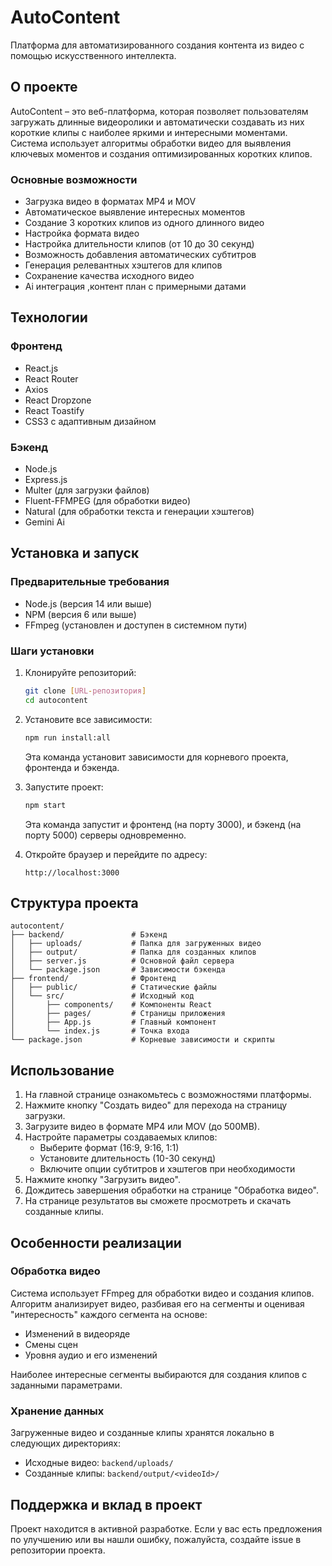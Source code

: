 # AutoContent

Платформа для автоматизированного создания контента из видео с помощью искусственного интеллекта.

## О проекте

AutoContent – это веб-платформа, которая позволяет пользователям загружать длинные видеоролики и автоматически создавать из них короткие клипы с наиболее яркими и интересными моментами. Система использует алгоритмы обработки видео для выявления ключевых моментов и создания оптимизированных коротких клипов.

### Основные возможности

- Загрузка видео в форматах MP4 и MOV
- Автоматическое выявление интересных моментов
- Создание 3 коротких клипов из одного длинного видео
- Настройка формата видео 
- Настройка длительности клипов (от 10 до 30 секунд)
- Возможность добавления автоматических субтитров
- Генерация релевантных хэштегов для клипов
- Сохранение качества исходного видео
- Ai интеграция ,контент план с примерными датами
## Технологии

### Фронтенд
- React.js
- React Router
- Axios
- React Dropzone
- React Toastify
- CSS3 с адаптивным дизайном

### Бэкенд
- Node.js
- Express.js
- Multer (для загрузки файлов)
- Fluent-FFMPEG (для обработки видео)
- Natural (для обработки текста и генерации хэштегов)
- Gemini Ai

## Установка и запуск

### Предварительные требования

- Node.js (версия 14 или выше)
- NPM (версия 6 или выше)
- FFmpeg (установлен и доступен в системном пути)

### Шаги установки

1. Клонируйте репозиторий:
   ```bash
   git clone [URL-репозитория]
   cd autocontent
   ```

2. Установите все зависимости:
   ```bash
   npm run install:all
   ```
   Эта команда установит зависимости для корневого проекта, фронтенда и бэкенда.

3. Запустите проект:
   ```bash
   npm start
   ```
   Эта команда запустит и фронтенд (на порту 3000), и бэкенд (на порту 5000) серверы одновременно.

4. Откройте браузер и перейдите по адресу:
   ```
   http://localhost:3000
   ```

## Структура проекта

```
autocontent/
├── backend/               # Бэкенд
│   ├── uploads/           # Папка для загруженных видео
│   ├── output/            # Папка для созданных клипов
│   ├── server.js          # Основной файл сервера
│   └── package.json       # Зависимости бэкенда
├── frontend/              # Фронтенд
│   ├── public/            # Статические файлы
│   └── src/               # Исходный код
│       ├── components/    # Компоненты React
│       ├── pages/         # Страницы приложения
│       ├── App.js         # Главный компонент
│       └── index.js       # Точка входа
└── package.json           # Корневые зависимости и скрипты
```

## Использование

1. На главной странице ознакомьтесь с возможностями платформы.
2. Нажмите кнопку "Создать видео" для перехода на страницу загрузки.
3. Загрузите видео в формате MP4 или MOV (до 500MB).
4. Настройте параметры создаваемых клипов:
   - Выберите формат (16:9, 9:16, 1:1)
   - Установите длительность (10-30 секунд)
   - Включите опции субтитров и хэштегов при необходимости
5. Нажмите кнопку "Загрузить видео".
6. Дождитесь завершения обработки на странице "Обработка видео".
7. На странице результатов вы сможете просмотреть и скачать созданные клипы.

## Особенности реализации

### Обработка видео

Система использует FFmpeg для обработки видео и создания клипов. Алгоритм анализирует видео, разбивая его на сегменты и оценивая "интересность" каждого сегмента на основе:

- Изменений в видеоряде
- Смены сцен
- Уровня аудио и его изменений

Наиболее интересные сегменты выбираются для создания клипов с заданными параметрами.

### Хранение данных

Загруженные видео и созданные клипы хранятся локально в следующих директориях:
- Исходные видео: `backend/uploads/`
- Созданные клипы: `backend/output/<videoId>/`

## Поддержка и вклад в проект

Проект находится в активной разработке. Если у вас есть предложения по улучшению или вы нашли ошибку, пожалуйста, создайте issue в репозитории проекта. 
